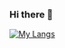 ### Hi there 👋
[![My Langs](https://github-readme-stats.vercel.app/api/top-langs/?username=gustavo-mv&theme=dark&hide_progress=true)](https://github.com/gustavo-mv/github-readme-stats)
<!--
**gustavo-mv/gustavo-mv** is a ✨ _special_ ✨ repository because its `README.md` (this file) appears on your GitHub profile.

Here are some ideas to get you started:

- 🔭 I’m currently working on ...
- 🌱 I’m currently learning ...
- 👯 I’m looking to collaborate on ...
- 🤔 I’m looking for help with ...
- 💬 Ask me about ...
- 📫 How to reach me: ...
- 😄 Pronouns: ...
- ⚡ Fun fact: ...
-->
